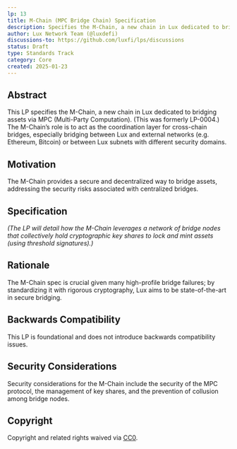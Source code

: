 ```yaml
---
lp: 13
title: M-Chain (MPC Bridge Chain) Specification
description: Specifies the M-Chain, a new chain in Lux dedicated to bridging assets via MPC.
author: Lux Network Team (@luxdefi)
discussions-to: https://github.com/luxfi/lps/discussions
status: Draft
type: Standards Track
category: Core
created: 2025-01-23
---
```


## Abstract

This LP specifies the M-Chain, a new chain in Lux dedicated to bridging assets via MPC (Multi-Party Computation). (This was formerly LP-0004.) The M-Chain’s role is to act as the coordination layer for cross-chain bridges, especially bridging between Lux and external networks (e.g. Ethereum, Bitcoin) or between Lux subnets with different security domains.

## Motivation

The M-Chain provides a secure and decentralized way to bridge assets, addressing the security risks associated with centralized bridges.

## Specification

*(The LP will detail how the M-Chain leverages a network of bridge nodes that collectively hold cryptographic key shares to lock and mint assets (using threshold signatures).)*

## Rationale

The M-Chain spec is crucial given many high-profile bridge failures; by standardizing it with rigorous cryptography, Lux aims to be state-of-the-art in secure bridging.

## Backwards Compatibility

This LP is foundational and does not introduce backwards compatibility issues.

## Security Considerations

Security considerations for the M-Chain include the security of the MPC protocol, the management of key shares, and the prevention of collusion among bridge nodes.

## Copyright

Copyright and related rights waived via [CC0](../LICENSE.md).